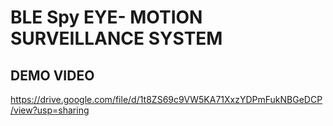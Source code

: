 # BLE Spy EYE- MOTION SURVEILLANCE SYSTEM
## DEMO VIDEO 
https://drive.google.com/file/d/1t8ZS69c9VW5KA71XxzYDPmFukNBGeDCP/view?usp=sharing
